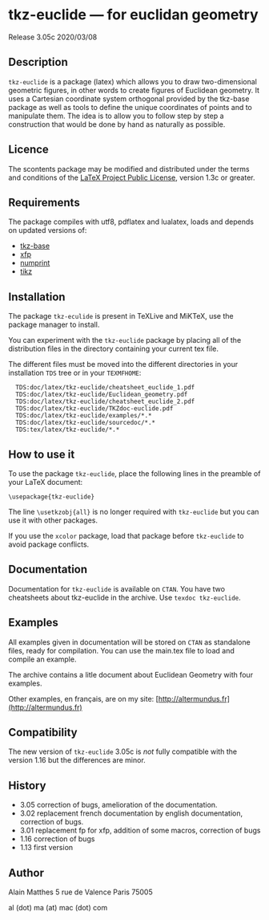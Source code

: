 # tkz-euclide — for euclidan geometry

Release 3.05c 2020/03/08

## Description

`tkz-euclide` is a package (latex) which allows you to draw  two-dimensional
geometric figures, in other words to create figures of Euclidean geometry.
It uses a Cartesian coordinate system orthogonal provided by the tkz-base
package as well as tools to define the unique coordinates of points and to
manipulate them. The idea is to allow you to follow step by step a construction
that would be done by hand as naturally as possible.

## Licence

The scontents package may be modified and distributed under the terms and
conditions of the [LaTeX Project Public License](https://www.latex-project.org/lppl/), version 1.3c or greater.

## Requirements

The package compiles with utf8, pdflatex and lualatex, loads and depends on updated versions of:
- [tkz-base](https://ctan.org/pkg/tkz-base)
- [xfp](https://ctan.org/pkg/xfp)
- [numprint](https://ctan.org/pkg/numprint)
- [tikz](https://ctan.org/pkg/tikz)

## Installation

The package `tkz-eculide` is present in TeXLive and MiKTeX, use the package
manager to install.

You can experiment with the `tkz-euclide` package by placing all of the
distribution files in the directory containing your current tex file.

The different files must be moved into the different directories in your
installation `TDS` tree or in your `TEXMFHOME`:

```
  TDS:doc/latex/tkz-euclide/cheatsheet_euclide_1.pdf
  TDS:doc/latex/tkz-euclide/Euclidean_geometry.pdf
  TDS:doc/latex/tkz-euclide/cheatsheet_euclide_2.pdf
  TDS:doc/latex/tkz-euclide/TKZdoc-euclide.pdf
  TDS:doc/latex/tkz-euclide/examples/*.*
  TDS:doc/latex/tkz-euclide/sourcedoc/*.*
  TDS:tex/latex/tkz-euclide/*.*
```

## How to use it

To use the package `tkz-euclide`, place the following lines in the preamble of
your LaTeX document:

```
\usepackage{tkz-euclide}
```

The line `\usetkzobj{all}` is no longer required with `tkz-euclide` but you can use it with
other packages.

If you use the `xcolor` package, load that package before `tkz-euclide` to avoid
package conflicts.

## Documentation

Documentation for `tkz-euclide` is available on `CTAN`. You have two
cheatsheets about tkz-euclide in the archive. Use `texdoc tkz-euclide`.

## Examples

All  examples given in documentation will be stored on `CTAN` as standalone
files, ready for compilation. You can use the main.tex file to load and
compile  an example.

The archive contains a litle document about Euclidean Geometry with four
examples.

Other examples, en français, are on my site: [http://altermundus.fr](http://altermundus.fr)

## Compatibility

The new version of `tkz-euclide` 3.05c is *not* fully compatible with the version
1.16 but the differences are minor.

## History
- 3.05 correction of bugs, amelioration of the documentation.
- 3.02 replacement french documentation by english documentation, correction of
bugs.
- 3.01 replacement  fp for xfp, addition of some macros, correction of bugs
- 1.16 correction of bugs
- 1.13 first version

## Author
 Alain Matthes
 5 rue de Valence
 Paris 75005

 al (dot) ma (at) mac (dot) com
